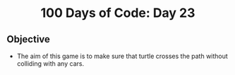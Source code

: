 <h1 align="center">
    100 Days of Code: Day 23
  <br>
</h1>

## Objective
- The aim of this game is to make sure that turtle crosses the path without colliding with any cars.


